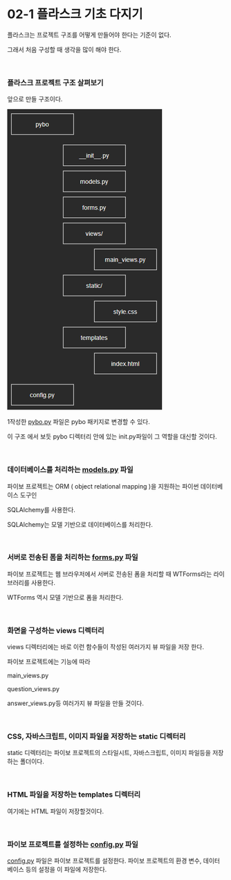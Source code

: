 # 02-1 플라스크 기초 다지기

플라스크는 프로젝트 구조를 어떻게 만들어야 한다는 기준이 없다.

그래서 처음 구성할 때 생각을 많이 해야 한다.

<br>

### 플라스크 프로젝트 구조 살펴보기

앞으로 만들 구조이다.

![img/Untitled.png](img/Untitled.png)

1작성한 [pybo.py](http://pybo.py) 파일은 pybo 패키지로 변경할 수 있다.

이 구조 에서 보듯 pybo 디렉터리 안에 있는 init.py파일이 그 역할을 대신할 것이다.

<br>

### 데이터베이스를 처리하는 [models.py](http://models.py) 파일

파이보 프로젝트는 ORM ( object relational mapping )을 지원하는 파이썬 데이터베이스 도구인

SQLAlchemy를 사용한다.

SQLAlchemy는 모델 기반으로 데이터베이스를 처리한다.

<br>

### 서버로 전송된 폼을 처리하는 [forms.py](http://forms.py) 파일

파이보 프로젝트는 웹 브라우저에서 서버로 전송된 폼을 처리할 때 WTForms라는 라이브러리를 사용한다.

WTForms 역시 모델 기반으로 폼을 처리한다.

<br>

### 화면을 구성하는 views 디렉터리

views 디렉터리에는 바로 이런 함수들이 작성된 여러가지 뷰 파일을 저장 한다.

파이보 프로젝트에는 기능에 따라

main_views.py

question_views.py

answer_views.py등 여러가지 뷰 파일을 만들 것이다.

<br>

### CSS, 자바스크립트, 이미지 파일을 저장하는 static 디렉터리

static 디렉터리는 파이보 프로젝트의 스타일시트, 자바스크립트, 이미지 파일등을 저장하는 폴더이다.

<br>

### HTML 파일을 저장하는 templates 디렉터리

여기에는 HTML 파일이 저장할것이다.

<br>

### 파이보 프로젝트를 설정하는 [config.py](http://config.py) 파일

[config.py](http://config.py) 파일은 파이보 프로젝트를 설정한다. 파이보 프로젝트의 환경 변수, 데이터 베이스 등의 설정을 이 파일에 저장한다.